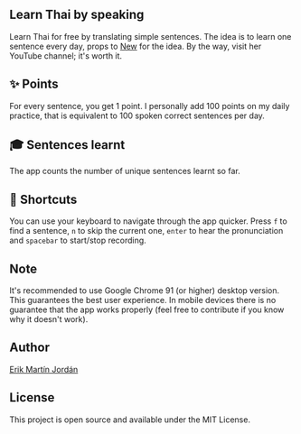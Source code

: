 ## Learn Thai by speaking

Learn Thai for free by translating simple sentences. The idea is to learn one sentence every day, props to [New](https://www.youtube.com/channel/UC_WZPWphsvhjszQp6E9U18Q) for the idea. By the way, visit her YouTube channel; it's worth it. 

## ✨ Points

For every sentence, you get 1 point. I personally add 100 points on my daily practice, that is equivalent to 100 spoken correct sentences per day. 

## 🎓 Sentences learnt

The app counts the number of unique sentences learnt so far. 

## 👻 Shortcuts

You can use your keyboard to navigate through the app quicker. Press `f` to find a sentence, `n` to skip the current one, `enter` to hear the pronunciation and `spacebar` to start/stop recording.

## Note

It's recommended to use Google Chrome 91 (or higher) desktop version. This guarantees the best user experience. In mobile devices there is no guarantee that the app works properly (feel free to contribute if you know why it doesn't work).

## Author

[Erik Martín Jordán](https://erikmartinjordan.com)

## License

This project is open source and available under the MIT License.